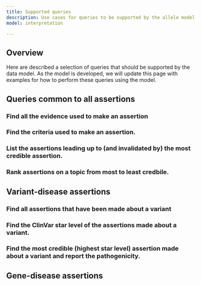 ```yaml
---
title: Supported queries
description: Use cases for queries to be supported by the allele model.
model: interpretation

---
```


Overview
--------

Here are described a selection of queries that should be supported by the data model. As the model is developed, we will update this page with examples for how to perform these queries using the model.

Queries common to all assertions
--------------------------------

### Find all the evidence used to make an assertion

### Find the criteria used to make an assertion.

### List the assertions leading up to (and invalidated by) the most credible assertion.

### Rank assertions on a topic from most to least credbile.


Variant-disease assertions
--------------------------

### Find all assertions that have been made about a variant

### Find the ClinVar star level of the assertions made about a variant.

### Find the most credible (highest star level) assertion made about a variant and report the pathogenicity.


Gene-disease assertions
-----------------------

